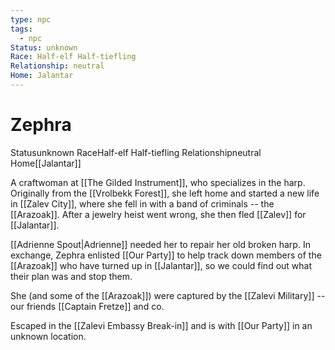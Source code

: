 ```yaml
---
type: npc
tags:
  - npc
Status: unknown
Race: Half-elf Half-tiefling
Relationship: neutral
Home: Jalantar
---
```


# Zephra
<span class="dataview inline-field"><span class="inline-field-key">Status</span><span class="inline-field-value">unknown</span></span>
<span class="dataview inline-field"><span class="inline-field-key">Race</span><span class="inline-field-value">Half-elf Half-tiefling</span></span>
<span class="dataview inline-field"><span class="inline-field-key">Relationship</span><span class="inline-field-value">neutral</span></span>
<span class="dataview inline-field"><span class="inline-field-key">Home</span><span class="inline-field-value">[[Jalantar]]</span></span>

A craftwoman at [[The Gilded Instrument]], who specializes in the harp. Originally from the [[Vrolbekk Forest]], she left home and started a new life in [[Zalev City]], where she fell in with a band of criminals -- the [[Arazoak]]. After a jewelry heist went wrong, she then fled [[Zalev]] for [[Jalantar]].

[[Adrienne Spout|Adrienne]] needed her to repair her old broken harp. In exchange, Zephra enlisted [[Our Party]] to help track down members of the [[Arazoak]] who have turned up in [[Jalantar]], so we could find out what their plan was and stop them.

She (and some of the [[Arazoak]]) were captured by the [[Zalevi Military]] --  our friends [[Captain Fretze]] and co. 

Escaped in the [[Zalevi Embassy Break-in]] and is with [[Our Party]] in an unknown location. 
